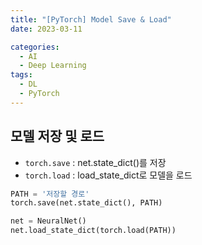 ```yaml
---
title: "[PyTorch] Model Save & Load"
date: 2023-03-11

categories:
  - AI
  - Deep Learning
tags:
  - DL
  - PyTorch
---
```


## 모델 저장 및 로드
- `torch.save` : net.state_dict()를 저장
- `torch.load` : load_state_dict로 모델을 로드

```python
PATH = '저장할 경로'
torch.save(net.state_dict(), PATH)
```
```python
net = NeuralNet()
net.load_state_dict(torch.load(PATH))
```
